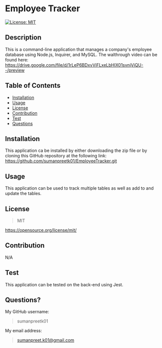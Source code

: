 # Employee Tracker      
  [![License: MIT](https://img.shields.io/badge/License-MIT-yellow.svg)](https://opensource.org/licenses/MIT)
## Description
This is a command-line application that manages a company's employee database using Node.js, Inquirer, and MySQL. The walthrough video can be found here: https://drive.google.com/file/d/1rLeP6BDxvViFLxeLbHIX01svnjViQU--/preview

## Table of Contents

- [Installation](#installation)
- [Usage](#usage)
- [License](#license)
- [Contribution](#contribution)
- [Test](#test)
- [Questions](#questions)

## Installation 
This application ca be installed by either downloading the zip file or by cloning this GitHub repository at the following link: https://github.com/sumanpreetk01/EmployeeTracker.git

## Usage
This application can be used to track multiple tables as well as add to and update the tables.

## License

>MIT

https://opensource.org/license/mit/


## Contribution
N/A

## Test
This application can be tested on the back-end using Jest.

## Questions?
My GitHub username:
>
>sumanpreetk01

My email address:
>
>sumanpreet.k01@gmail.com

